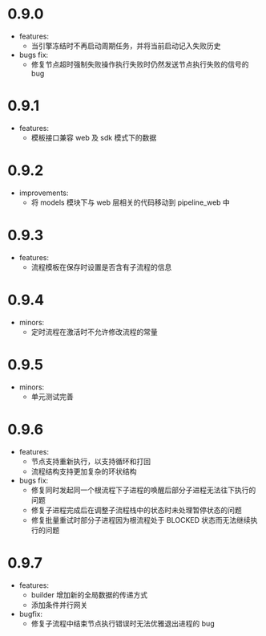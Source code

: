 # 0.9.0

- features:
    - 当引擎冻结时不再启动周期任务，并将当前启动记入失败历史
- bugs fix:
    - 修复节点超时强制失败操作执行失败时仍然发送节点执行失败的信号的 bug
    
# 0.9.1

- features:
    - 模板接口兼容 web 及 sdk 模式下的数据

# 0.9.2

- improvements:
    - 将 models 模块下与 web 层相关的代码移动到 pipeline_web 中

# 0.9.3

- features:
    - 流程模板在保存时设置是否含有子流程的信息

# 0.9.4

- minors:
    - 定时流程在激活时不允许修改流程的常量

# 0.9.5

- minors:
    - 单元测试完善
    
# 0.9.6

- features:
    - 节点支持重新执行，以支持循环和打回
    - 流程结构支持更加复杂的环状结构
- bugs fix:
    - 修复同时发起同一个根流程下子进程的唤醒后部分子进程无法往下执行的问题
    - 修复子进程完成后在调整子流程栈中的状态时未处理暂停状态的问题
    - 修复批量重试时部分子进程因为根流程处于 BLOCKED 状态而无法继续执行的问题
    
# 0.9.7

- features:
    - builder 增加新的全局数据的传递方式
    - 添加条件并行网关
- bugfix:
    - 修复子流程中结束节点执行错误时无法优雅退出进程的 bug
    